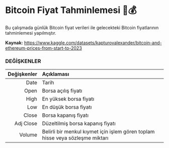 # Bitcoin Fiyat Tahminlemesi 💸💰
 Bu çalışmada günlük Bitcoin fiyat verileri ile gelecekteki Bitcoin fiyatlarının tahminlemesi yapılmıştır. 

 **Kaynak:** https://www.kaggle.com/datasets/kapturovalexander/bitcoin-and-ethereum-prices-from-start-to-2023

### DEĞİŞKENLER

| Değişkenler|Açıklaması| 
|------:|:-----|
|  Date|  Tarih |  
|  Open  |  Borsa açılış fiyatı |  
|   High|    En yüksek borsa fiyatı |  
|   Low |  En düşük borsa fiyatı  |  
|  Close |  Borsa kapanış fiyatı|  
|   Adj Close |    Düzeltilmiş borsa kapanış fiyatı | 
|  Volume |  Belirli bir menkul kıymet için işlem gören toplam hisse veya sözleşme miktarı|  

 
